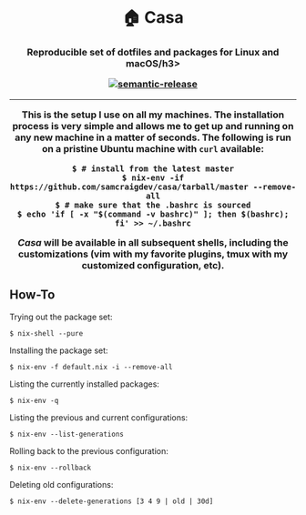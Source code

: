 <h1 align="center" style="border-bottom: none;">🏠 Casa</h1>
<h3 align="center">Reproducible set of dotfiles and packages for Linux and macOS/h3>
<p align="center">
  <a href="#badge">
    <img alt="semantic-release" src="https://img.shields.io/badge/%20%20%F0%9F%93%A6%F0%9F%9A%80-semantic--release-e10079.svg">
  </a>
</p>

---

This is the setup I use on all my machines. The installation process is very
simple and allows me to get up and running on any new machine in a matter of
seconds. The following is run on a pristine Ubuntu machine with `curl`
available:

``` shell
$ # install from the latest master
$ nix-env -if https://github.com/samcraigdev/casa/tarball/master --remove-all
$ # make sure that the .bashrc is sourced
$ echo 'if [ -x "$(command -v bashrc)" ]; then $(bashrc); fi' >> ~/.bashrc
```

***Casa*** will be available in all subsequent shells, including the
customizations (vim with my favorite plugins, tmux with my customized
configuration, etc).

## How-To

Trying out the package set:

``` shell
$ nix-shell --pure
```

Installing the package set:

``` shell
$ nix-env -f default.nix -i --remove-all
```

Listing the currently installed packages:

``` shell
$ nix-env -q
```

Listing the previous and current configurations:

``` shell
$ nix-env --list-generations
```

Rolling back to the previous configuration:

``` shell
$ nix-env --rollback
```

Deleting old configurations:

``` shell
$ nix-env --delete-generations [3 4 9 | old | 30d]
```
